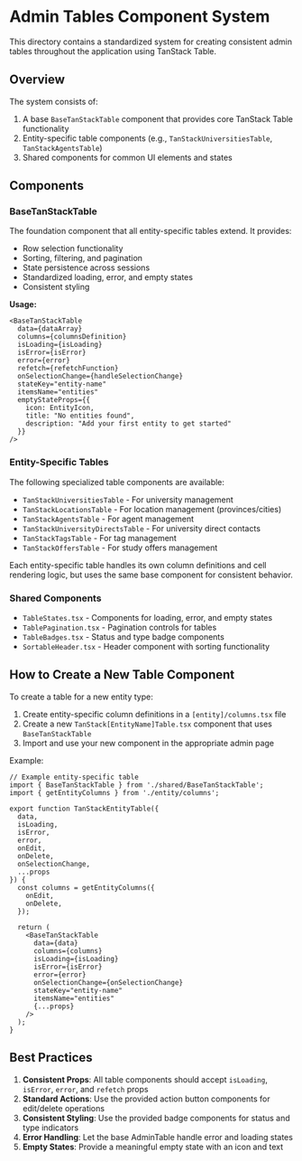 # Admin Tables Component System

This directory contains a standardized system for creating consistent admin tables throughout the application using TanStack Table.

## Overview

The system consists of:

1. A base `BaseTanStackTable` component that provides core TanStack Table functionality
2. Entity-specific table components (e.g., `TanStackUniversitiesTable`, `TanStackAgentsTable`)
3. Shared components for common UI elements and states

## Components

### BaseTanStackTable

The foundation component that all entity-specific tables extend. It provides:

- Row selection functionality
- Sorting, filtering, and pagination
- State persistence across sessions
- Standardized loading, error, and empty states
- Consistent styling

**Usage:**

```tsx
<BaseTanStackTable
  data={dataArray}
  columns={columnsDefinition}
  isLoading={isLoading}
  isError={isError}
  error={error}
  refetch={refetchFunction}
  onSelectionChange={handleSelectionChange}
  stateKey="entity-name"
  itemsName="entities"
  emptyStateProps={{
    icon: EntityIcon,
    title: "No entities found",
    description: "Add your first entity to get started"
  }}
/>
```

### Entity-Specific Tables

The following specialized table components are available:

- `TanStackUniversitiesTable` - For university management
- `TanStackLocationsTable` - For location management (provinces/cities)
- `TanStackAgentsTable` - For agent management
- `TanStackUniversityDirectsTable` - For university direct contacts
- `TanStackTagsTable` - For tag management
- `TanStackOffersTable` - For study offers management

Each entity-specific table handles its own column definitions and cell rendering logic, but uses the same base component for consistent behavior.

### Shared Components

- `TableStates.tsx` - Components for loading, error, and empty states
- `TablePagination.tsx` - Pagination controls for tables
- `TableBadges.tsx` - Status and type badge components
- `SortableHeader.tsx` - Header component with sorting functionality

## How to Create a New Table Component

To create a table for a new entity type:

1. Create entity-specific column definitions in a `[entity]/columns.tsx` file
2. Create a new `TanStack[EntityName]Table.tsx` component that uses `BaseTanStackTable`
3. Import and use your new component in the appropriate admin page

Example:

```tsx
// Example entity-specific table
import { BaseTanStackTable } from './shared/BaseTanStackTable';
import { getEntityColumns } from './entity/columns';

export function TanStackEntityTable({
  data,
  isLoading,
  isError,
  error,
  onEdit,
  onDelete,
  onSelectionChange,
  ...props
}) {
  const columns = getEntityColumns({
    onEdit,
    onDelete,
  });
  
  return (
    <BaseTanStackTable
      data={data}
      columns={columns}
      isLoading={isLoading}
      isError={isError}
      error={error}
      onSelectionChange={onSelectionChange}
      stateKey="entity-name"
      itemsName="entities"
      {...props}
    />
  );
}
```

## Best Practices

1. **Consistent Props**: All table components should accept `isLoading`, `isError`, `error`, and `refetch` props
2. **Standard Actions**: Use the provided action button components for edit/delete operations
3. **Consistent Styling**: Use the provided badge components for status and type indicators
4. **Error Handling**: Let the base AdminTable handle error and loading states
5. **Empty States**: Provide a meaningful empty state with an icon and text 